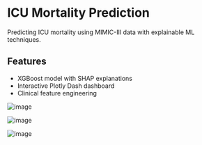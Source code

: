 
# ICU Mortality Prediction

Predicting ICU mortality using MIMIC-III data with explainable ML techniques.

## Features
- XGBoost model with SHAP explanations
- Interactive Plotly Dash dashboard
- Clinical feature engineering

![image](https://github.com/user-attachments/assets/df695904-c454-40c8-aaf6-c5dde0369671)

![image](https://github.com/user-attachments/assets/d3e09220-ed57-4088-b538-02d3bd09134a)

![image](https://github.com/user-attachments/assets/ec16f460-6cc8-40c8-a3fd-41ce5fa6daec)
